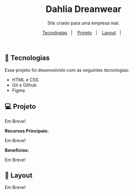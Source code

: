 <h1 align="center">Dahlia Dreanwear</h1>

<p align="center">
Site criado para uma empresa real.
</p>

<p align="center">
  <a href="#-tecnologias">Tecnologias</a>&nbsp;&nbsp;&nbsp;|&nbsp;&nbsp;&nbsp;
  <a href="#-projeto">Projeto</a>&nbsp;&nbsp;&nbsp;|&nbsp;&nbsp;&nbsp;
  <a href="#-layout">Layout</a>&nbsp;&nbsp;&nbsp;|&nbsp;&nbsp;&nbsp;
</p>

<br>

## 🚀 Tecnologias

Esse projeto foi desenvolvido com as seguintes tecnologias:

- HTML e CSS
- Git e Github
- Figma

## 💻 Projeto

Em Breve!

<strong>Recursos Principais:</strong>

Em Breve!

<strong>Benefícios:</strong>

Em Breve!

## 🔖 Layout

Em Breve!

